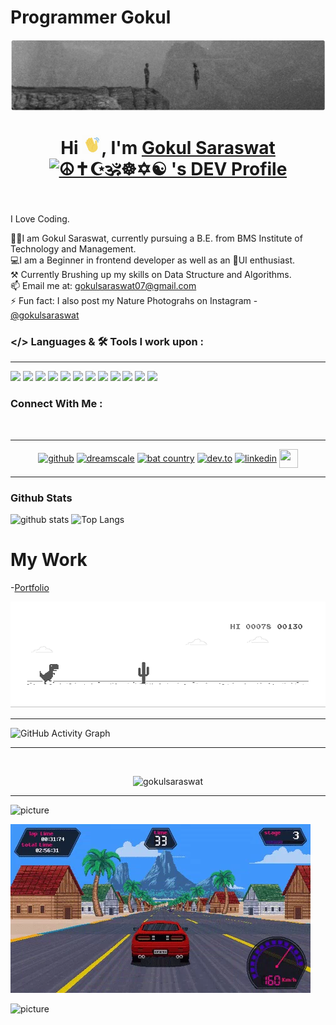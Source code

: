 
# Programmer Gokul

<p><img align="center" src="https://github.com/ZoeDreams/zoedreams/blob/master/banner.png" alt=""/></p>

<h1 align="center">Hi 
<img src="https://github.com/gokulsaraswat/gokulsaraswat/blob/7302fd57c846c2843a89baabbd58ca45d1ae8df1/images/hello.gif" width="30">, I'm <a  href="https://github.com/gokulsaraswat/gokulsaraswat/blob/master/SKILLS.md">Gokul Saraswat</a>  
  <a href="https://dev.to/gokulsaraswat">
  <img src="https://d2fltix0v2e0sb.cloudfront.net/dev-badge.svg" alt="☮️✝️☪️🕉☸️✡️☯️ 's DEV Profile" height="30" width="30">
</a></h1>

<br />
<br />I Love Coding.
<!--
**gokulsaraswat/gokulsaraswat** is a ✨ _special_ ✨ repository because its `README.md` (this file) appears on your GitHub profile.

👋Here are some ideas to get you started:

- 🔭 I’m currently working on ...
- 🌱 I’m currently learning ...
- 👯 I’m looking to collaborate on ...
- 🤔 I’m looking for help with ...
- 💬 Ask me about ...
- 📫 How to reach me: ...
- 😄 Pronouns: ...
- ⚡ Fun fact: ...
-->
### I'm Gokul Saraswat  ✍️

<!--
**gokulsaraswat** is a ✨ _special_ ✨ repository because its `README.md` (this file) appears on your GitHub profile.
-->
👨‍🎓I am Gokul Saraswat, currently pursuing a B.E. from BMS Institute of Technology and Management.<br>
💻I am a Beginner in  frontend developer as well as an 📱UI enthusiast.<br>
⚒️ Currently Brushing up my skills on Data Structure and Algorithms.<br>
📫 Email me at: gokulsaraswat07@gmail.com<br>
⚡ Fun fact:  I also post my Nature Photograhs on Instagram - <a href="https://www.instagram.com/gokulsaraswat/">@gokulsaraswat</a>


### </> Languages & 🛠 Tools I work upon :
<hr>
<div style="display: inline; text-align: center;">
<img src="https://camo.githubusercontent.com/9a7bd454ae6d1438ac3a1e37a5a379b5261554ffe8beb15d48dd3114e0b1fb81/68747470733a2f2f696d672e736869656c64732e696f2f62616467652f632b2b2532302d2532333030353939432e7376673f267374796c653d666f722d7468652d6261646765266c6f676f3d63253242253242266c6f676f436f6c6f723d7768697465"/> <img src="https://camo.githubusercontent.com/ace915cb8186bee60671a35253316551cb4ea66e355b454d64a76b92e4869c95/68747470733a2f2f696d672e736869656c64732e696f2f62616467652f707974686f6e2532302d2532333134333534432e7376673f267374796c653d666f722d7468652d6261646765266c6f676f3d707974686f6e266c6f676f436f6c6f723d464644343342"/> <img src="https://camo.githubusercontent.com/5d3b0191832237fcbfc6d4497524e8bb547c6bfc9eafb738d5205c629d202067/68747470733a2f2f696d672e736869656c64732e696f2f62616467652f68746d6c352532302d2532334533344632362e7376673f267374796c653d666f722d7468652d6261646765266c6f676f3d68746d6c35266c6f676f436f6c6f723d7768697465"/> <img src="https://camo.githubusercontent.com/5ed492db9c79ad5990eda7dc80923377f0e7096b18a4d1e9b86c8987dc0e5aa5/68747470733a2f2f696d672e736869656c64732e696f2f62616467652f637373332532302d2532333135373242362e7376673f267374796c653d666f722d7468652d6261646765266c6f676f3d63737333266c6f676f436f6c6f723d7768697465"/> <img src="https://camo.githubusercontent.com/c567bc8fea35a350406f3ad80e2ec6dd76dea5f756187908f35322bbbc8bc77c/68747470733a2f2f696d672e736869656c64732e696f2f62616467652f626f6f7473747261702532302d2532333536334437432e7376673f267374796c653d666f722d7468652d6261646765266c6f676f3d626f6f747374726170266c6f676f436f6c6f723d7768697465"/> <img src="https://camo.githubusercontent.com/9d07c04bdd98c662d5df9d4e1cc1de8446ffeaebca330feb161f1fb8e1188204/68747470733a2f2f696d672e736869656c64732e696f2f62616467652f4a6176615363726970742d4637444631453f7374796c653d666f722d7468652d6261646765266c6f676f3d6a617661736372697074266c6f676f436f6c6f723d626c61636b"/> <img src="https://camo.githubusercontent.com/4e4a3b5c3e9c00501ec866e2f2466c5a6032f838aca5f2cf3b14450e39e8a2f0/68747470733a2f2f696d672e736869656c64732e696f2f62616467652f72656163742532302d2532333230323332612e7376673f267374796c653d666f722d7468652d6261646765266c6f676f3d7265616374266c6f676f436f6c6f723d253233363144414642"/> <img src="https://camo.githubusercontent.com/4d74b36962a1b06aed5f035f2f95f131059b2b551c7e6d81630f7df7831b9f80/68747470733a2f2f696d672e736869656c64732e696f2f62616467652f446a616e676f2d3039324532303f7374796c653d666f722d7468652d6261646765266c6f676f3d646a616e676f266c6f676f436f6c6f723d7768697465"/> <img src="https://camo.githubusercontent.com/06098a29e2fff56b0dcb53b261a72065d94b1e6deb8d3c7a2bc4326f9e84e983/68747470733a2f2f696d672e736869656c64732e696f2f62616467652f6d7973716c2532302d2532333030353939432e7376673f267374796c653d666f722d7468652d6261646765266c6f676f3d6d7973716c266c6f676f436f6c6f723d7768697465"/> <img src="https://camo.githubusercontent.com/72e92f69f36703548704a9eeda2a9889c2756b5e08f01a9aec6e658c148d014e/68747470733a2f2f696d672e736869656c64732e696f2f62616467652f4d6f6e676f44422d3445413934423f7374796c653d666f722d7468652d6261646765266c6f676f3d6d6f6e676f6462266c6f676f436f6c6f723d7768697465"/> <img src="https://camo.githubusercontent.com/7174b5606541337e1e2141cf2e263bb296760fed8f5ab7c18b86fef667d7e1f4/687474703a2f2f696d672e736869656c64732e696f2f62616467652f2d5653253230436f64652d3030303030303f7374796c653d666f722d7468652d6261646765266c6f676f3d56697375616c2d73747564696f2d636f6465266c6f676f436f6c6f723d626c7565"/> <img src="https://camo.githubusercontent.com/56bb84063572a920050328836aece4a82ef31fbb4c881a3012b418adc40de638/687474703a2f2f696d672e736869656c64732e696f2f62616467652f6769746875622d3030303030303f7374796c653d666f722d7468652d6261646765266c6f676f3d676974687562266c6f676f436f6c6f723d7768697465"/>
</div>

### Connect With Me :
<br />


<hr size="1">
<p align="center">
<a href="https://github.com/gokulsaraswat" target="blank"><img align="center" src="https://cdn.jsdelivr.net/npm/simple-icons@3.0.1/icons/github.svg" alt="github" height="30" width="30" /></a>
  <a href="https://github.com/gokulsaraswat-io" target="blank"><img align="center" src="https://cdn.jsdelivr.net/npm/simple-icons@3.0.1/icons/gitlab.svg" alt="dreamscale" height="30" width="30" /></a>
  <a href="https://www.youtube.com/user/gokulsaraswat" target="blank"><img align="center" src="https://cdn.jsdelivr.net/npm/simple-icons@3.0.1/icons/youtube.svg" alt="bat country" height="30" width="30" /></a>
  <a href="https://dev.to/gokulsaraswat" target="blank"><img align="center" src="https://cdn.jsdelivr.net/npm/simple-icons@3.0.1/icons/dev-dot-to.svg" alt="dev.to" height="30" width="30" /></a>
<a href="https://www.linkedin.com/in/gokulsaraswat-348508/" target="blank"><img align="center" src="https://cdn.jsdelivr.net/npm/simple-icons@3.0.1/icons/linkedin.svg" alt="linkedin" height="30" width="30" /></a>
<a href="https://twitter.com/gokulsaraswat"><img align="center" src="https://camo.githubusercontent.com/c58e07fb34a45fd051183258b5860608dd86ac98dd151d0522e0575966082b88/68747470733a2f2f63646e2e6a7364656c6976722e6e65742f6e706d2f73696d706c652d69636f6e7340332e302e312f69636f6e732f747769747465722e737667" width="30" height="30"/></a><hr/>
  
</div>
</p>


### Github Stats
![github stats](https://github-readme-stats.vercel.app/api?username=gokulsaraswat&show_icons=true&title_color=fff&theme=radical&hide=prs)
![Top Langs](https://github-readme-stats.vercel.app/api/top-langs/?username=gokulsaraswat&layout=compact)


# My Work
-[Portfolio](https://gokulsaraswat.github.io)
<br />

![picture](https://github.com/gokulsaraswat/gokulsaraswat/blob/7302fd57c846c2843a89baabbd58ca45d1ae8df1/images/dino.gif)

<hr/>

![GitHub Activity Graph](https://activity-graph.herokuapp.com/graph?username=gokulsaraswat)  

<hr/>

<p align="center"><img src="https://profile-counter.glitch.me/gokulsaraswat/count.svg" alt=""/></p>
<p align="center"> <img src="https://komarev.com/ghpvc/?username=gokulsaraswat&label=Profile%20views&color=0e75b6&style=flat" alt="gokulsaraswat" /> </p>
 
 <hr/>
 
![picture](https://github.com/gokulsaraswat/gokulsaraswat/blob/7302fd57c846c2843a89baabbd58ca45d1ae8df1/images/source.gif)

![picture](https://github.com/gokulsaraswat/gokulsaraswat/blob/7302fd57c846c2843a89baabbd58ca45d1ae8df1/images/giphy.webp)

![picture](https://github.com/gokulsaraswat/gokulsaraswat/blob/7302fd57c846c2843a89baabbd58ca45d1ae8df1/images/giphy-downsized-large.gif)
